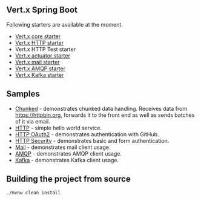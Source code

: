 ## Vert.x Spring Boot

Following starters are available at the moment.

* [Vert.x core starter](./vertx-spring-boot-starter)
* [Vert.x HTTP starter](./vertx-spring-boot-starter-http)
* Vert.x HTTP Test starter
* [Vert.x actuator starter](./vertx-spring-boot-starter-actuator)
* [Vert.x mail starter](./vertx-spring-boot-starter-mail)
* [Vert.x AMQP starter](./vertx-spring-boot-starter-amqp)
* [Vert.x Kafka starter](./vertx-spring-boot-starter-kafka)

## Samples

* [Chunked](./vertx-spring-boot-samples/vertx-spring-boot-sample-chunked) - demonstrates chunked data handling. Receives data from https://httpbin.org, forwards it to the front end as well as sends batches of it via email.
* [HTTP](./vertx-spring-boot-samples/vertx-spring-boot-sample-http) - simple hello world service.
* [HTTP OAuth2](./vertx-spring-boot-samples/vertx-spring-boot-sample-http-oauth) - demonstrates authentication with GitHub.
* [HTTP Security](./vertx-spring-boot-samples/vertx-spring-boot-sample-http-security) - demonstrates basic and form authentication.
* [Mail](./vertx-spring-boot-samples/vertx-spring-boot-sample-mail) - demonstrates mail client usage.
* [AMQP](./vertx-spring-boot-samples/vertx-spring-boot-sample-amqp) - demonstrates AMQP client usage.
* [Kafka](./vertx-spring-boot-samples/vertx-spring-boot-sample-kafka) - demonstrates Kafka client usage.

## Building the project from source

```bash
./mvnw clean install
```

